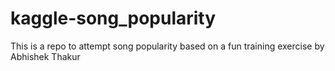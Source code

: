 # kaggle-song_popularity


This is a repo to attempt song popularity based on a fun training exercise by Abhishek Thakur
